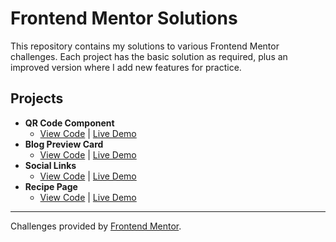 # Frontend Mentor Solutions

This repository contains my solutions to various Frontend Mentor challenges.
Each project has the basic solution as required, plus an improved version where I add new features for practice.

## Projects
- **QR Code Component**
  - [View Code](Challenges/qr-code-component-main) | [Live Demo](https://keckpy.github.io/Frontend-Mentor/Challenges/qr-code-component-main/)
- **Blog Preview Card**
  - [View Code](Challenges/blog-preview-card-main) | [Live Demo](https://keckpy.github.io/Frontend-Mentor/Challenges/blog-preview-card-main/)
- **Social Links**
  - [View Code](Challenges/social-links-profile-main) | [Live Demo](https://keckpy.github.io/Frontend-Mentor/Challenges/social-links-profile-main/)
- **Recipe Page**
  - [View Code](Challenges/recipe-page-main) | [Live Demo](https://keckpy.github.io/Frontend-Mentor/Challenges/recipe-page-main/)
---

Challenges provided by [Frontend Mentor](https://frontendmentor.io).  

